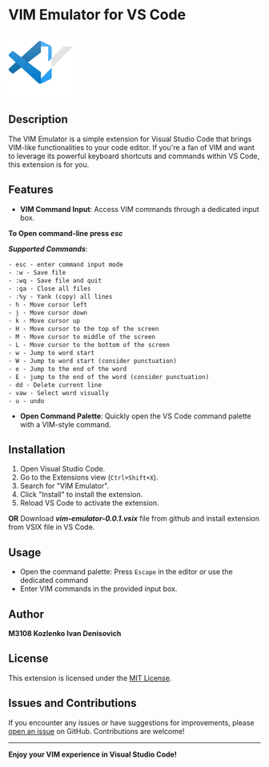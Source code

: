 # VIM Emulator for VS Code

![VIM Emulator Logo](icon.png)

## Description

The VIM Emulator is a simple extension for Visual Studio Code that brings VIM-like functionalities to your code editor. If you're a fan of VIM and want to leverage its powerful keyboard shortcuts and commands within VS Code, this extension is for you.

## Features

- **VIM Command Input**: Access VIM commands through a dedicated input box.

**To Open command-line press *esc***
  
***Supported Commands***:
```
- esc - enter command input mode
- :w - Save file
- :wq - Save file and quit
- :qa - Close all files
- :%y - Yank (copy) all lines
- h - Move cursor left
- j - Move cursor down
- k - Move cursor up
- H - Move cursor to the top of the screen
- M - Move cursor to middle of the screen
- L - Move cursor to the bottom of the screen
- w - Jump to word start
- W - Jump to word start (consider punctuation)
- e - Jump to the end of the word
- E - jump to the end of the word (consider punctuation)
- dd - Delete current line
- vaw - Select word visually
- u - undo
```
- **Open Command Palette**: Quickly open the VS Code command palette with a VIM-style command.

## Installation

1. Open Visual Studio Code.
2. Go to the Extensions view (`Ctrl+Shift+X`).
3. Search for "VIM Emulator".
4. Click "Install" to install the extension.
5. Reload VS Code to activate the extension.

**OR**
Download ***vim-emulator-0.0.1.vsix*** file from github and install extension from VSIX file in VS Code.

## Usage

- Open the command palette: Press `Escape` in the editor or use the dedicated command
- Enter VIM commands in the provided input box.

## Author

**M3108 Kozlenko Ivan Denisovich**

## License

This extension is licensed under the [MIT License](LICENSE).

## Issues and Contributions

If you encounter any issues or have suggestions for improvements, please [open an issue](link-to-issues) on GitHub. Contributions are welcome!

---

**Enjoy your VIM experience in Visual Studio Code!**
